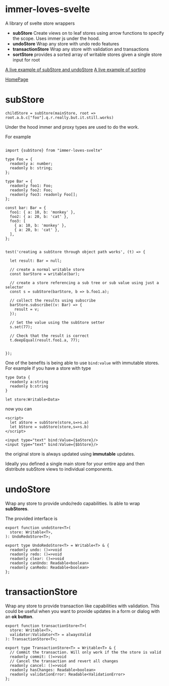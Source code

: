 # immer-loves-svelte

A library of svelte store wrappers

- **subStore** Create views on to leaf stores using arrow functions to specify the scope. Uses immer js under the hood.
- **undoStore** Wrap any store with undo redo features
- **transactionStore** Wrap any store with validation and transactions
- **sortStore** provides a sorted array of writable stores given a single store input for root 

[A live example of subStore and undoStore](https://svelte.dev/repl/4434d8fcd12242d79887343fd95e429c?version=3.29.7)
[ A live example of sorting](https://svelte.dev/repl/54f428bdfc324fe39a67b1345c7bc742?version=3.29.7)

[HomePage](https://bradphelan.github.io/immer.loves.svelte)

subStore
========
```childStore = subStore(mainStore, root => root.a.b.c["foo"].q.r.really.but.it.still.works)```

Under the hood immer and proxy types are used to do the work.

For example 

```

import {subStore} from "immer-loves-svelte"

type Foo = {
  readonly a: number;
  readonly b: string;
};

type Bar = {
  readonly foo1: Foo;
  readonly foo2: Foo;
  readonly foo3: readonly Foo[];
};

const bar: Bar = {
  foo1: { a: 10, b: 'monkey' },
  foo2: { a: 20, b: 'cat' },
  foo3: [
    { a: 10, b: 'monkey' },
    { a: 20, b: 'cat' },
  ],
};


test('creating a subStore through object path works', (t) => {

  let result: Bar = null;

  // create a normal writable store
  const barStore = writable(bar);

  // create a store referencing a sub tree or sub value using just a selector 
  const s = subStore(barStore, b => b.foo1.a);

  // collect the results using subscribe
  barStore.subscribe((v: Bar) => {
    result = v;
  });

  // Set the value using the subStore setter
  s.set(77);

  // Check that the result is correct 
  t.deepEqual(result.foo1.a, 77);


});

```

One of the benefits is being able to use ``bind:value`` with immutable stores. For example if you have a store with type

```
type Data {
  readonly a:string
  readonly b:string
}

let store:Writable<Data>
```
now you can 

```
<script>
  let aStore = subStore(store,s=>s.a)
  let bStore = subStore(store,s=>s.b)
</script>

<input type="text" bind:Value={$aStore}/>
<input type="text" bind:Value={$bStore}/>
```

the original store is always updated using **immutable** updates.

Ideally you defined a single main store for your entire app and then
distribute subStore views to individual components.

undoStore
=========

Wrap any store to provide undo/redo capabilities. Is able to wrap **subStores**.

The provided interface is
```
export function undoStore<T>(
  store: Writable<T>,
): UndoRedoStore<T>;

export type UndoRedoStore<T> = Writable<T> & {
  readonly undo: ()=>void
  readonly redo: ()=>void
  readonly clear: ()=>void
  readonly canUndo: Readable<boolean>
  readonly canRedo: Readable<boolean>
};
```

transactionStore
================
Wrap any store to provide transaction like capabilities with validation. This could be useful when you want to provide updates in a form or dialog with an **ok button**. 

```
export function transactionStore<T>(
  store: Writable<T>,
  validator:Validator<T> = alwaysValid
): TransactionStore<T>;

export type TransactionStore<T> = Writable<T> & {
  // Commit the transaction. Will only work if the the store is valid
  readonly commit: ()=>void
  // Cancel the transaction and revert all changes
  readonly cancel: ()=>void
  readonly hasChanges: Readable<boolean>
  readonly validationError: Readable<ValidationError>
};
```
